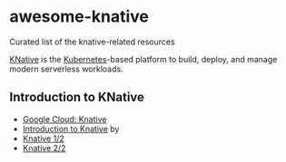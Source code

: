 awesome-knative
===============

Curated list of the knative-related resources

[KNative](https://github.com/knative/) is the [Kubernetes](https://kubernetes.io)-based platform to build, deploy, and manage modern serverless workloads.

## Introduction to KNative

- [Google Cloud: Knative](https://cloud.google.com/knative/)
- [Introduction to Knative](https://medium.com/@pczarkowski/introduction-to-knative-b93a0b9aeeef) by 
- [Knative 1/2](https://medium.com/google-cloud/knative-408dacbc1953)
- [Knative 2/2](https://medium.com/google-cloud/knative-2-2-e542d71d531d)

